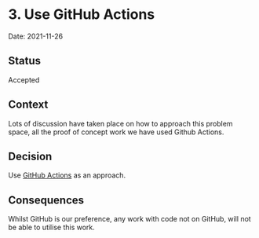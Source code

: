 # 3. Use GitHub Actions

Date: 2021-11-26

## Status

Accepted

## Context

Lots of discussion have taken place on how to approach this problem space, all
the proof of concept work we have used Github Actions.

## Decision

Use [GitHub Actions](https://docs.github.com/en/actions) as an approach.

## Consequences

Whilst GitHub is our preference, any work with code not on GitHub, will not be
able to utilise this work.
